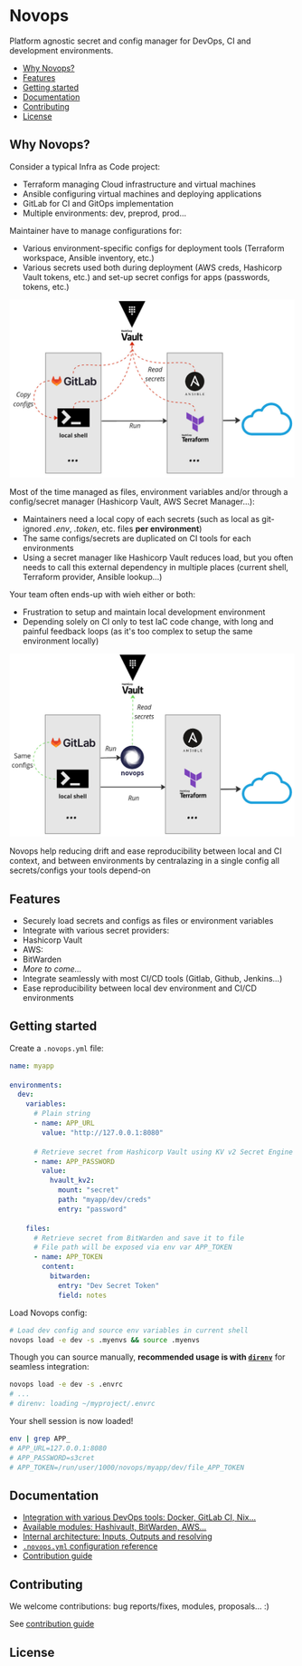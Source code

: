 # Novops

Platform agnostic secret and config manager for DevOps, CI and development environments.

  - [Why Novops?](#why-novops)
  - [Features](#features)
  - [Getting started](#getting-started)
  - [Documentation](#documentation)
  - [Contributing](#contributing)
  - [License](#license)

## Why Novops?

Consider a typical Infra as Code project:
- Terraform managing Cloud infrastructure and virtual machines
- Ansible configuring virtual machines and deploying applications
- GitLab for CI and GitOps implementation
- Multiple environments: dev, preprod, prod...

Maintainer have to manage configurations for:
- Various environment-specific configs for deployment tools (Terraform workspace, Ansible inventory, etc.)
- Various secrets used both during deployment (AWS creds, Hashicorp Vault tokens, etc.) and set-up secret configs for apps (passwords, tokens, etc.)

![before Novops](docs/assets/novops-before.jpg)

Most of the time managed as files, environment variables and/or through a config/secret manager (Hashicorp Vault, AWS Secret Manager...):
- Maintainers need a local copy of each secrets (such as local as git-ignored _.env_, _.token_, etc. files **per environment**)
- The same configs/secrets are duplicated on CI tools for each environments
- Using a secret manager like Hashicorp Vault reduces load, but you often needs to call this external dependency in multiple places (current shell, Terraform provider, Ansible lookup...)

Your team often ends-up with wieh either or both:
- Frustration to setup and maintain local development environment
- Depending solely on CI only to test IaC code change, with long and painful feedback loops (as it's too complex to setup the same environment locally)

![after Novops](docs/assets/novops-after.jpg)

Novops help reducing drift and ease reproducibility between local and CI context, and between environments by centralazing in a single config all secrets/configs your tools depend-on


## Features

- Securely load secrets and configs as files or environment variables
- Integrate with various secret providers: 
 - Hashicorp Vault
 - AWS:
 - BitWarden
 - _More to come..._
- Integrate seamlessly with most CI/CD tools (Gitlab, Github, Jenkins...)
- Ease reproducibility between local dev environment and CI/CD environments

## Getting started

Create a `.novops.yml` file:

```yaml
name: myapp

environments:
  dev:
    variables:
      # Plain string
      - name: APP_URL
        value: "http://127.0.0.1:8080"

      # Retrieve secret from Hashicorp Vault using KV v2 Secret Engine
      - name: APP_PASSWORD
        value:
          hvault_kv2:
            mount: "secret"
            path: "myapp/dev/creds"
            entry: "password"

    files: 
      # Retrieve secret from BitWarden and save it to file
      # File path will be exposed via env var APP_TOKEN
      - name: APP_TOKEN
        content: 
          bitwarden:
            entry: "Dev Secret Token"
            field: notes
```

Load Novops config:

```sh
# Load dev config and source env variables in current shell
novops load -e dev -s .myenvs && source .myenvs
```

Though you can source manually, **recommended usage is with [`direnv`](https://direnv.net/)** for seamless integration:

```sh
novops load -e dev -s .envrc
# ...
# direnv: loading ~/myproject/.envrc  
```

Your shell session is now loaded!

```sh
env | grep APP_
# APP_URL=127.0.0.1:8080
# APP_PASSWORD=s3cret
# APP_TOKEN=/run/user/1000/novops/myapp/dev/file_APP_TOKEN
```

## Documentation

- [Integration with various DevOps tools: Docker, GitLab CI, Nix...](./docs/usage.md)
- [Available modules: Hashivault, BitWarden, AWS...](./docs/modules.md)
- [Internal architecture: Inputs, Outputs and resolving](./docs/architecture.md)
- [`.novops.yml` configuration reference](./docs/schema.json)
- [Contribution guide](./docs/contributing.md)

## Contributing

We welcome contributions: bug reports/fixes, modules, proposals... :)

See [contribution guide](./docs/contributing.md)

## License

